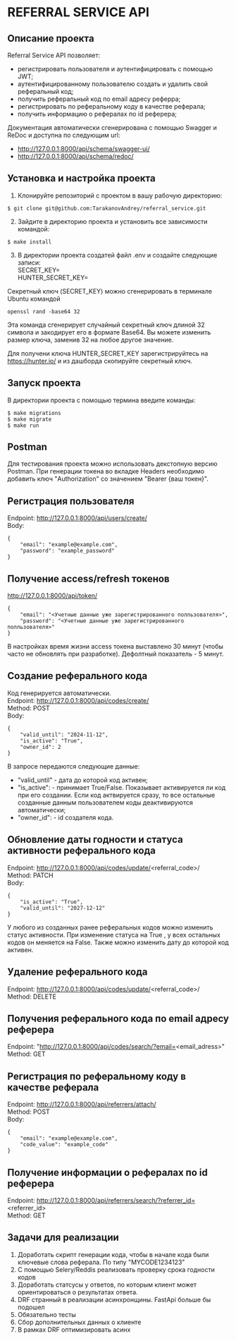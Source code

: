 # REFERRAL SERVICE API  
## Описание проекта  
Referral Service API позволяет:  
* регистрировать пользователя и аутентифицировать с помощью JWT;
* аутентифицированному пользователю создать и удалить свой реферальный код;
* получить реферальный код по email адресу реферра;
* регистрировать по реферальному коду в качестве реферала;
* получить информацию о рефералах по id реферера;  

Документация автоматически сгенерирована с помощью Swagger и ReDoc и доступна по следующим url:  
* http://127.0.0.1:8000/api/schema/swagger-ui/
* http://127.0.0.1:8000/api/schema/redoc/
## Установка и настройка проекта

1. Клонируйте репозиторий с проектом в вашу рабочую директорию:  
```commandline
$ git clone git@github.com:TarakanovAndrey/referral_service.git
```
2. Зайдите в директорию проекта и установить все зависимости командой:  
```commandline
$ make install
```
3. В директории проекта создатей файл .env и создайте следующие записи:  
SECRET_KEY=  
HUNTER_SECRET_KEY=

Секретный ключ (SECRET_KEY) можно сгенерировать в 
терминале Ubuntu командой  
```commandline
openssl rand -base64 32
```
Эта команда сгенерирует случайный секретный ключ длиной 32 символа и закодирует его в формате Base64. 
Вы можете изменить размер ключа, заменив 32 на любое другое значение.  

Для получени ключа HUNTER_SECRET_KEY зарегистрируйтесь на https://hunter.io/ и из дашборда скопируйте секретный ключ.
## Запуск проекта  
В директории проекта с помощью термина введите команды:  
```
$ make migrations
$ make migrate
$ make run
```
## Postman  
Для тестирования проекта можно использовать декстопную версию Postman.
При генерации токена во вкладке Headers необходимо добавить ключ "Authorization"
со значением "Bearer {ваш токен}".

## Регистрация пользователя  
Endpoint: http://127.0.0.1:8000/api/users/create/  
Body:
```commandline
{
    "email": "example@example.com",
    "password": "example_password"
}
```

## Получение access/refresh токенов

http://127.0.0.1:8000/api/token/
```commandline
{
    "email": "<Учетные данные уже зарегистрированного полльзователя>",
    "password": "<Учетные данные уже зарегистрированного полльзователя>"
}
```
В настройках время жизни access токена выставлено 30 минут (чтобы часто не обновлять при разработке). Дефолтный
показатель - 5 минут.


## Создание реферального кода  
Код генерируется автоматически.  
Endpoint: http://127.0.0.1:8000/api/codes/create/  
Method: POST  
Body: 
```commandline
{
    "valid_until": "2024-11-12",
    "is_active": "True",
    "owner_id": 2
}
```
В запросе передаются следующие данные:  
* "valid_until" - дата до которой код активен;  
* "is_active": - принимает True/False. Показывает активируется ли код при его создании. Если код актвируется сразу, 
то все остальные созданные данным пользователем коды деактивируются автоматически;
* "owner_id": - id создателя кода.  
## Обновление даты годности и статуса активности реферального кода  
Endpoint: http://127.0.0.1:8000/api/codes/update/<referral_code>/  
Method: PATCH   
Body:  
```commandline
{
    "is_active": "True",
    "valid_until": "2027-12-12"
}
```
У любого из созданных ранее реферальных кодов можно изменить статус активности. При изменение статуса на True
, у всех остальных кодов он меняется на False. Также можно изменить дату до которой код активен.
## Удаление реферального кода  
Endpoint: http://127.0.0.1:8000/api/codes/update/<referral_code>/  
Method: DELETE  
## Получения реферального кода по email адресу реферера  
Endpoint: "http://127.0.0.1:8000/api/codes/search/?email=<email_adress>"  
Method: GET  
## Регистрация по реферальному коду в качестве реферала  
Endpoint: http://127.0.0.1:8000/api/referrers/attach/  
Method: POST  
Body:  
```commandline
{
    "email": "example@example.com",
    "code_value": "example_code"
}
```
## Получение информации о рефералах по id реферера  
Endpoint: http://127.0.0.1:8000/api/referrers/search/?referrer_id=<referrer_id>  
Method: GET

## Задачи для реализации  
1. Доработать скрипт генерации кода, чтобы в начале кода были ключевые слова реферала. По типу "MYCODE1234123"
2. С помощью Selery/Reddis реализовать проверку срока годности кодов
3. Доработать статсусы у ответов, по которым клиент может ориентироваться о результатах ответа.
4. DRF странный в реализации асинхронщины. FastApi больше бы подошел
5. Обязательно тесты
6. Сбор дополнительных данных о клиенте
7. В рамках DRF оптимизировать асинх